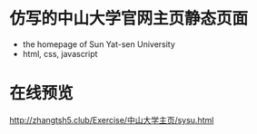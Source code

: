 # 仿写的中山大学官网主页静态页面

- the homepage of Sun Yat-sen University
- html, css, javascript

# 在线预览
http://zhangtsh5.club/Exercise/中山大学主页/sysu.html
